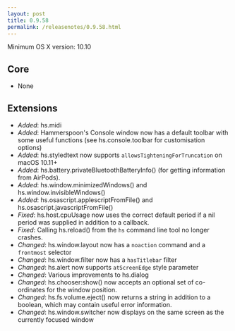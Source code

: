 ```yaml
---
layout: post
title: 0.9.58
permalink: /releasenotes/0.9.58.html
---
```


Minimum OS X version: 10.10

## Core
 * None

## Extensions

 * *Added*: hs.midi
 * *Added*: Hammerspoon's Console window now has a default toolbar with some useful functions (see hs.console.toolbar for customisation options)
 * *Added*: hs.styledtext now supports `allowsTighteningForTruncation` on macOS 10.11+
 * *Added*: hs.battery.privateBluetoothBatteryInfo() (for getting information from AirPods).
 * *Added*: hs.window.minimizedWindows() and hs.window.invisibleWindows()
 * *Added*: hs.osascript.applescriptFromFile() and hs.osascript.javascriptFromFile()
 * *Fixed*: hs.host.cpuUsage now uses the correct default period if a nil period was supplied in addition to a callback.
 * *Fixed*: Calling hs.reload() from the `hs` command line tool no longer crashes.
 * *Changed*: hs.window.layout now has a `noaction` command and a `frontmost` selector
 * *Changed*: hs.window.filter now has a `hasTitlebar` filter
 * *Changed*: hs.alert now supports `atScreenEdge` style parameter
 * *Changed*: Various improvements to hs.dialog
 * *Changed*: hs.chooser:show() now accepts an optional set of co-ordinates for the window position.
 * *Changed*: hs.fs.volume.eject() now returns a string in addition to a boolean, which may contain useful error information.
 * *Changed*: hs.window.switcher now displays on the same screen as the currently focused window
